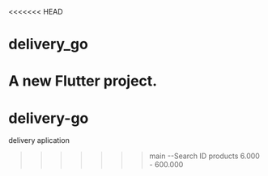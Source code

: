 <<<<<<< HEAD
# delivery_go

A new Flutter project.
=======
# delivery-go
delivery aplication
>>>>>>> main
--Search ID products
6.000 - 600.000
